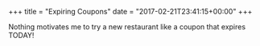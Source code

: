 +++
title = "Expiring Coupons"
date = "2017-02-21T23:41:15+00:00"
+++

Nothing motivates me to try a new restaurant like a coupon that expires TODAY!
			
